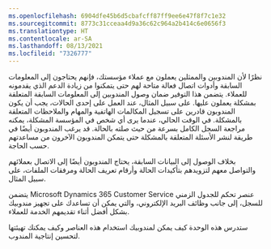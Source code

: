 ```yaml
---
ms.openlocfilehash: 6904dfe45b6d5cbafcff87ff9ee6e47f8f7c1e32
ms.sourcegitcommit: 8773c31cceaa4d9a36c62c964a2b414c6e0656f3
ms.translationtype: HT
ms.contentlocale: ar-SA
ms.lasthandoff: 08/13/2021
ms.locfileid: "7326777"
---
```

نظرًا لأن المندوبين والممثلين يعملون مع عملاء مؤسستك، فإنهم يحتاجون إلى المعلومات السابقة وأدوات اتصال فعالة متاحة لهم حتى يتمكنوا من زيادة الدعم الذي يقدمونه للعملاء. يتضمن هذا التوفير ضمان وصول المندوبين إلى المعلومات السابقة المتعلقة بمشكلة يعملون عليها. على سبيل المثال، عند العمل على إحدى الحالات، يجب أن يكون المندوبون قادرين على تسجيل المكالمات الهاتفية والمهام والملاحظات المتعلقة بالمشكلة. في الوقت الحالي، عندما يرى أي شخص في المؤسسة المشكلة، يمكنه مراجعة السجل الكامل بسرعة من حيث صلته بالحالة. قد يرغب المندوبون أيضًا في طريقة لنشر الأسئلة المتعلقة بالمشكلة حتى يتمكن المندوبون الآخرون من مساعدتهم حسب الحاجة.

بخلاف الوصول إلى البيانات السابقة، يحتاج المندوبون أيضًا إلى الاتصال بعملائهم والتواصل معهم لتزويدهم بتأكيدات الحالة وأرقام تعريف الحالة ومرفقات الملفات، على سبيل المثال.

يتضمن Microsoft Dynamics 365 Customer Service عنصر تحكم للجدول الزمني للسجل، إلى جانب وظائف البريد الإلكتروني، والتي يمكن أن تساعدك على تجهيز مندوبيك بشكل أفضل أثناء تقديمهم الخدمة للعملاء.

ستدرس هذه الوحدة كيف يمكن لمندوبيك استخدام هذه العناصر وكيف يمكنك تهيئتها لتحسين إنتاجية المندوب.
